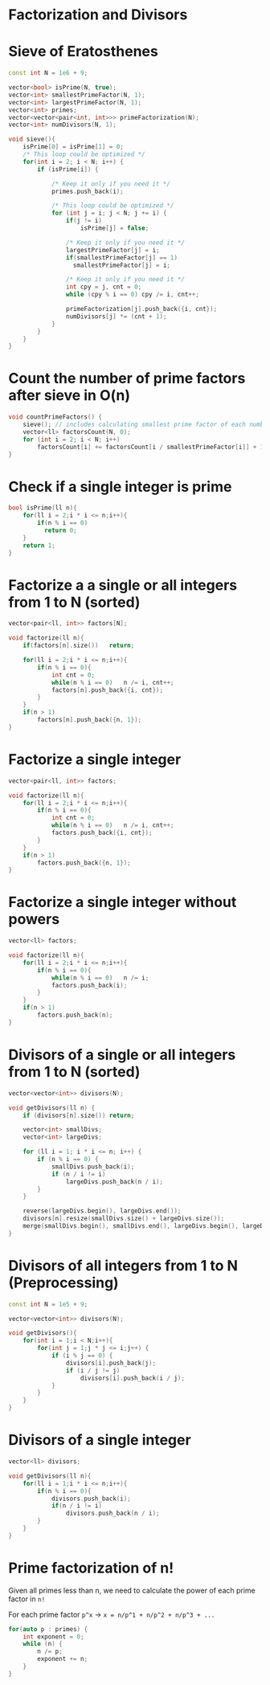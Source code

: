 #  Factorization and Divisors

# Sieve of Eratosthenes
```cpp
const int N = 1e6 + 9;

vector<bool> isPrime(N, true);
vector<int> smallestPrimeFactor(N, 1);
vector<int> largestPrimeFactor(N, 1);
vector<int> primes;
vector<vector<pair<int, int>>> primeFactorization(N);
vector<int> numDivisors(N, 1);

void sieve(){
    isPrime[0] = isPrime[1] = 0;
    /* This loop could be optimized */
    for(int i = 2; i < N; i++) {
        if (isPrime[i]) {

            /* Keep it only if you need it */
            primes.push_back(i);

            /* This loop could be optimized */
            for (int j = i; j < N; j += i) {
                if(j != i)
                    isPrime[j] = false;

                /* Keep it only if you need it */
                largestPrimeFactor[j] = i;
                if(smallestPrimeFactor[j] == 1)
                  smallestPrimeFactor[j] = i;

                /* Keep it only if you need it */
                int cpy = j, cnt = 0;
                while (cpy % i == 0) cpy /= i, cnt++;

                primeFactorization[j].push_back({i, cnt});
                numDivisors[j] *= (cnt + 1);
            }
        }
    }
}
```

# Count the number of prime factors after sieve in O(n)
```cpp
void countPrimeFactors() {
    sieve(); // includes calculating smallest prime factor of each number
    vector<ll> factorsCount(N, 0);
    for (int i = 2; i < N; i++)
        factorsCount[i] += factorsCount[i / smallestPrimeFactor[i]] + 1;
}
```

# Check if a single integer is prime
```cpp
bool isPrime(ll n){
    for(ll i = 2;i * i <= n;i++){
        if(n % i == 0)
          return 0;
    }
    return 1;
}
```

# Factorize a a single or all integers from 1 to N (sorted)
```cpp
vector<pair<ll, int>> factors[N];

void factorize(ll n){
    if(factors[n].size())   return;

    for(ll i = 2;i * i <= n;i++){
        if(n % i == 0){
            int cnt = 0;
            while(n % i == 0)   n /= i, cnt++;
            factors[n].push_back({i, cnt});
        }
    }
    if(n > 1)
        factors[n].push_back({n, 1});
}
```

# Factorize a single integer
```cpp
vector<pair<ll, int>> factors;

void factorize(ll n){
    for(ll i = 2;i * i <= n;i++){
        if(n % i == 0){
            int cnt = 0;
            while(n % i == 0)   n /= i, cnt++;
            factors.push_back({i, cnt});
        }
    }
    if(n > 1)
        factors.push_back({n, 1});
}
```

# Factorize a single integer without powers
```cpp
vector<ll> factors;

void factorize(ll n){
    for(ll i = 2;i * i <= n;i++){
        if(n % i == 0){
            while(n % i == 0)   n /= i;
            factors.push_back(i);
        }
    }
    if(n > 1)
        factors.push_back(n);
}
```

# Divisors of a single or all integers from 1 to N (sorted)
```cpp
vector<vector<int>> divisors(N);

void getDivisors(ll n) {
    if (divisors[n].size()) return;

    vector<int> smallDivs;
    vector<int> largeDivs;

    for (ll i = 1; i * i <= n; i++) {
        if (n % i == 0) {
            smallDivs.push_back(i);
            if (n / i != i)
                largeDivs.push_back(n / i);
        }
    }

    reverse(largeDivs.begin(), largeDivs.end());
    divisors[n].resize(smallDivs.size() + largeDivs.size());
    merge(smallDivs.begin(), smallDivs.end(), largeDivs.begin(), largeDivs.end(), divisors[n].begin());
}
```

# Divisors of all integers from 1 to N (Preprocessing)
```cpp
const int N = 1e5 + 9;

vector<vector<int>> divisors(N);

void getDivisors(){
    for(int i = 1;i < N;i++){
        for(int j = 1;j * j <= i;j++) {
            if (i % j == 0) {
                divisors[i].push_back(j);
                if (i / j != j)
                    divisors[i].push_back(i / j);
            }
        }
    }
}
```


# Divisors of a single integer
```cpp
vector<ll> divisors;

void getDivisors(ll n){
    for(ll i = 1;i * i <= n;i++){
        if(n % i == 0){
            divisors.push_back(i);
            if(n / i != i)
                divisors.push_back(n / i);
        }
    }
}
```

# Prime factorization of n!
Given all primes less than n, we need to calculate the power of each prime factor in `n!`

For each prime factor `p^x` -> `x = n/p^1 + n/p^2 + n/p^3 + ...`

```cpp
for(auto p : primes) {
    int exponent = 0;
    while (n) {
        n /= p;
        exponent += n;
    }
}
```

